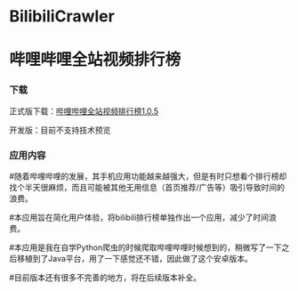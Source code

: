 # BilibiliCrawler
<h1>哔哩哔哩全站视频排行榜</h1>

<h3>下载</h3>

正式版下载：<a href="https://github.com/UtopiaXC/BilibiliCrawler/blob/master/app/release/app-release.apk?raw=true">哔哩哔哩全站视频排行榜1.0.5</a>

开发版：目前不支持技术预览

<h3>应用内容</h3>

#随着哔哩哔哩的发展，其手机应用功能越来越强大，但是有时只想看个排行榜却找个半天很麻烦，而且可能被其他无用信息（首页推荐/广告等）吸引导致时间的浪费。

#本应用旨在简化用户体验，将bilibili排行榜单独作出一个应用，减少了时间浪费。

#本应用是我在自学Python爬虫的时候爬取哔哩哔哩时候想到的，稍微写了一下之后移植到了Java平台，用了一下感觉还不错，因此做了这个安卓版本。

#目前版本还有很多不完善的地方，将在后续版本补全。

